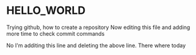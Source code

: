 # HELLO_WORLD
Trying github, how to create a repository
Now editing this file and adding more time to check commit commands

No I'm additing this line and deleting the above line.
There where today 
